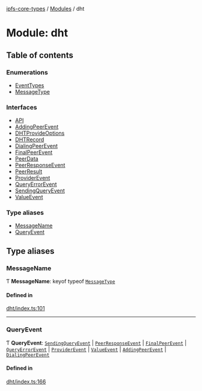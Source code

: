 [ipfs-core-types](../README.md) / [Modules](../modules.md) / dht

# Module: dht

## Table of contents

### Enumerations

- [EventTypes](../enums/dht.EventTypes.md)
- [MessageType](../enums/dht.MessageType.md)

### Interfaces

- [API](../interfaces/dht.API.md)
- [AddingPeerEvent](../interfaces/dht.AddingPeerEvent.md)
- [DHTProvideOptions](../interfaces/dht.DHTProvideOptions.md)
- [DHTRecord](../interfaces/dht.DHTRecord.md)
- [DialingPeerEvent](../interfaces/dht.DialingPeerEvent.md)
- [FinalPeerEvent](../interfaces/dht.FinalPeerEvent.md)
- [PeerData](../interfaces/dht.PeerData.md)
- [PeerResponseEvent](../interfaces/dht.PeerResponseEvent.md)
- [PeerResult](../interfaces/dht.PeerResult.md)
- [ProviderEvent](../interfaces/dht.ProviderEvent.md)
- [QueryErrorEvent](../interfaces/dht.QueryErrorEvent.md)
- [SendingQueryEvent](../interfaces/dht.SendingQueryEvent.md)
- [ValueEvent](../interfaces/dht.ValueEvent.md)

### Type aliases

- [MessageName](dht.md#messagename)
- [QueryEvent](dht.md#queryevent)

## Type aliases

### MessageName

Ƭ **MessageName**: keyof typeof [`MessageType`](../enums/dht.MessageType.md)

#### Defined in

[dht/index.ts:101](https://github.com/ipfs/js-ipfs/blob/1655368d/packages/ipfs-core-types/src/dht/index.ts#L101)

___

### QueryEvent

Ƭ **QueryEvent**: [`SendingQueryEvent`](../interfaces/dht.SendingQueryEvent.md) \| [`PeerResponseEvent`](../interfaces/dht.PeerResponseEvent.md) \| [`FinalPeerEvent`](../interfaces/dht.FinalPeerEvent.md) \| [`QueryErrorEvent`](../interfaces/dht.QueryErrorEvent.md) \| [`ProviderEvent`](../interfaces/dht.ProviderEvent.md) \| [`ValueEvent`](../interfaces/dht.ValueEvent.md) \| [`AddingPeerEvent`](../interfaces/dht.AddingPeerEvent.md) \| [`DialingPeerEvent`](../interfaces/dht.DialingPeerEvent.md)

#### Defined in

[dht/index.ts:166](https://github.com/ipfs/js-ipfs/blob/1655368d/packages/ipfs-core-types/src/dht/index.ts#L166)
